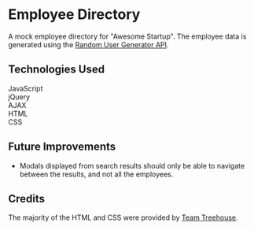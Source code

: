 # Employee Directory
A mock employee directory for "Awesome Startup". The employee data is generated using the [Random User Generator API](https://randomuser.me/).

## Technologies Used
JavaScript  
jQuery  
AJAX  
HTML  
CSS  

## Future Improvements
- Modals displayed from search results should only be able to navigate between the results, and not all the employees.

## Credits
The majority of the HTML and CSS were provided by [Team Treehouse](https://teamtreehouse.com).